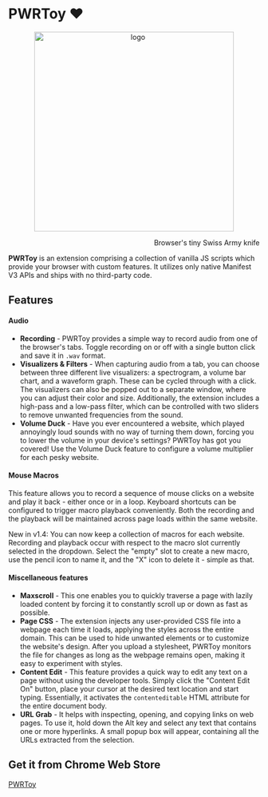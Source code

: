 # PWRToy :heart:
<p align="center">
<img alt="logo" src="https://github.com/fimusial/chrome-pwr/blob/4c9bfe7e901e3f22889c5a308b29585e38c5ac87/images/logo-no-bg.png?raw=true" width="400">
</p>
<p align="right">
Browser's tiny Swiss Army knife
</p>

**PWRToy** is an extension comprising a collection of vanilla JS scripts which provide your browser with custom features. It utilizes only native Manifest V3 APIs and ships with no third-party code.

## Features
#### Audio
- **Recording** - PWRToy provides a simple way to record audio from one of the browser's tabs. Toggle recording on or off with a single button click and save it in `.wav` format.
- **Visualizers & Filters** - When capturing audio from a tab, you can choose between three different live visualizers: a spectrogram, a volume bar chart, and a waveform graph. These can be cycled through with a click. The visualizers can also be popped out to a separate window, where you can adjust their color and size. Additionally, the extension includes a high-pass and a low-pass filter, which can be controlled with two sliders to remove unwanted frequencies from the sound.
- **Volume Duck** - Have you ever encountered a website, which played annoyingly loud sounds with no way of turning them down, forcing you to lower the volume in your device's settings? PWRToy has got you covered! Use the Volume Duck feature to configure a volume multiplier for each pesky website.

#### Mouse Macros
This feature allows you to record a sequence of mouse clicks on a website and play it back - either once or in a loop. Keyboard shortcuts can be configured to trigger macro playback conveniently. Both the recording and the playback will be maintained across page loads within the same website.

New in v1.4: You can now keep a collection of macros for each website. Recording and playback occur with respect to the macro slot currently selected in the dropdown. Select the "empty" slot to create a new macro, use the pencil icon to name it, and the "X" icon to delete it - simple as that.

#### Miscellaneous features
- **Maxscroll** - This one enables you to quickly traverse a page with lazily loaded content by forcing it to constantly scroll up or down as fast as possible.
- **Page CSS** - The extension injects any user-provided CSS file into a webpage each time it loads, applying the styles across the entire domain. This can be used to hide unwanted elements or to customize the website's design. After you upload a stylesheet, PWRToy monitors the file for changes as long as the webpage remains open, making it easy to experiment with styles.
- **Content Edit** - This feature provides a quick way to edit any text on a page without using the developer tools. Simply click the "Content Edit On" button, place your cursor at the desired text location and start typing. Essentially, it activates the `contenteditable` HTML attribute for the entire document body.
- **URL Grab** - It helps with inspecting, opening, and copying links on web pages. To use it, hold down the Alt key and select any text that contains one or more hyperlinks. A small popup box will appear, containing all the URLs extracted from the selection.

## Get it from Chrome Web Store
[PWRToy](https://chromewebstore.google.com/detail/pwrtoy/bhnjkagdoajnhojbecjgjcimidlmogbo)
